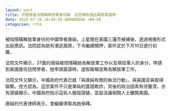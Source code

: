 ```yaml
---
layout: post
title: 中國學者涉隱瞞解放軍身份案　法官稱有潛逃風險需還押
date: 2020-07-28 10:49:45.000000000 +08:00
categories: rthk
---
```


被指隱瞞解放軍身份的中國學者唐娟，上星期在美國三藩市被捕後，透過視像形式出庭應訊。法院認為她有潛逃風險，下令繼續關押，案件定於下月10日進行初審。

法院文件顯示，37歲的唐娟被控隱瞞她為解放軍工作以及現役軍人的身分，申請到美國擔任訪問學者，她申請簽證時，虛假報稱並無為解放軍工作。

法院文件又顯示，中國政府代表已就「與唐娟有關的執法行動」，與美國官員取得聯繫。控方認為，這宗案件不只是單純的簽證欺詐，背後的政治因素有待釐清，亦有證據顯示，中國政府指示這些人銷毀證據，並設法讓相關人士離開美國。

唐娟的代表律師表示，會繼續爭取為她保釋。

